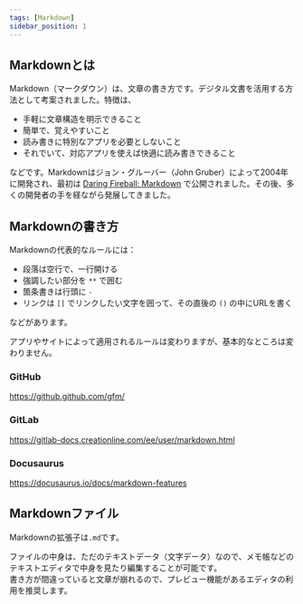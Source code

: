 ```yaml
---
tags: [Markdown]
sidebar_position: 1
---
```


## Markdownとは

Markdown（マークダウン）は、文章の書き方です。デジタル文書を活用する方法として考案されました。特徴は、

- 手軽に文章構造を明示できること
- 簡単で、覚えやすいこと
- 読み書きに特別なアプリを必要としないこと
- それでいて、対応アプリを使えば快適に読み書きできること

などです。Markdownはジョン・グルーバー（John Gruber）によって2004年に開発され、最初は [Daring Fireball: Markdown](http://daringfireball.net/projects/markdown/) で公開されました。その後、多くの開発者の手を経ながら発展してきました。

## Markdownの書き方

Markdownの代表的なルールには：

- 段落は空行で、一行開ける
- 強調したい部分を `**` で囲む
- 箇条書きは行頭に `-`
- リンクは `[]` でリンクしたい文字を囲って、その直後の `()` の中にURLを書く

などがあります。

アプリやサイトによって適用されるルールは変わりますが、基本的なところは変わりません。

### GitHub
https://github.github.com/gfm/

### GitLab
https://gitlab-docs.creationline.com/ee/user/markdown.html

### Docusaurus
https://docusaurus.io/docs/markdown-features

## Markdownファイル

Markdownの拡張子は`.md`です。  

ファイルの中身は、ただのテキストデータ（文字データ）なので、メモ帳などのテキストエディタで中身を見たり編集することが可能です。  
書き方が間違っていると文章が崩れるので、プレビュー機能があるエディタの利用を推奨します。  
